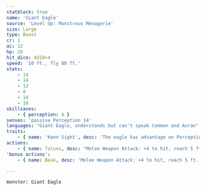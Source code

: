 ```yaml
---
statblock: true
name: 'Giant Eagle'
source: 'Level Up: Monstrous Menagerie'
size: Large
type: Beast
cr: 1
ac: 12
hp: 26
hit_dice: 4d10+4
speed: '10 ft., fly 80 ft.'
stats:
    - 14
    - 14
    - 12
    - 8
    - 14
    - 10
skillsaves:
    - { perception: 4 }
senses: 'passive Perception 14'
languages: "Giant Eagle, understands but can't speak Common and Auran"
traits:
    - { name: 'Keen Sight', desc: 'The eagle has advantage on Perception checks that rely on sight.' }
actions:
    - { name: Talons, desc: "Melee Weapon Attack: +4 to hit, reach 5 ft., one target. Hit: 9 (2d6+2) slashing damage and the target is grappled (escape DC 13). Until this grapple ends, the giant eagle can't attack a different target with its talons." }
'bonus actions':
    - { name: Beak, desc: 'Melee Weapon Attack: +4 to hit, reach 5 ft., one grappled creature. Hit: 5 (1d6+2) piercing damage.' }

---
```

```statblock
monster: Giant Eagle
```
